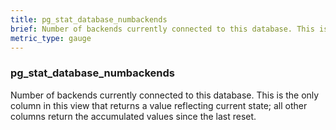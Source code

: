 ```yaml
---
title: pg_stat_database_numbackends
brief: Number of backends currently connected to this database. This is the only column in this view that returns a value reflecting current state; all other columns return the accumulated values since the last reset.
metric_type: gauge
---
```

### pg_stat_database_numbackends

Number of backends currently connected to this database. This is the only column in this view that returns a value reflecting current state; all other columns return the accumulated values since the last reset.